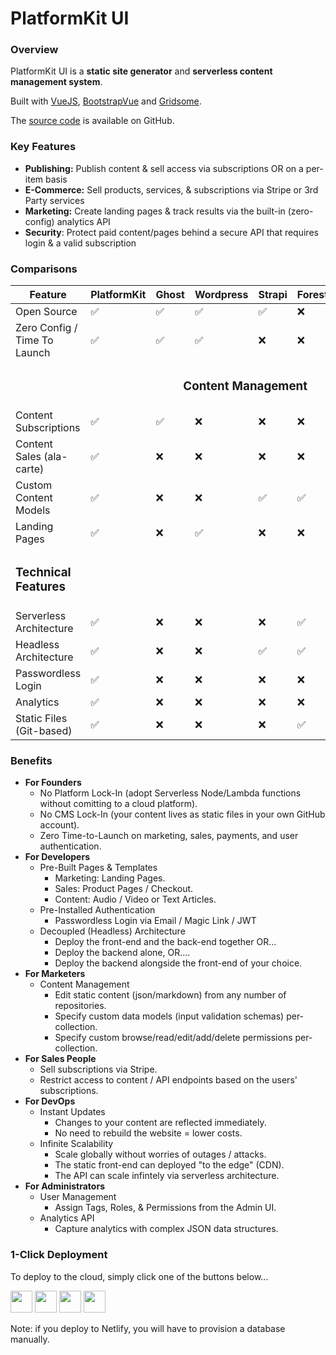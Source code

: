 # PlatformKit UI

### Overview

PlatformKit UI is a **static site generator**  and **serverless content management system**. 

Built with [VueJS](https://www.vuejs.org), [BootstrapVue](https://bootstrap-vue.org) and [Gridsome](https://www.gridsome.org).

The [source code](https://github.com/platform-kit/platformkit-ui) is available on GitHub.

### Key Features

- **Publishing:** Publish content & sell access via subscriptions OR on a per-item basis
- **E-Commerce:** Sell products, services, & subscriptions via Stripe or 3rd Party services
- **Marketing:** Create landing pages & track results via the built-in (zero-config) analytics API
- **Security**: Protect paid content/pages behind a secure API that requires login & a valid subscription

### Comparisons

| Feature                      | PlatformKit | Ghost | Wordpress | Strapi | Forestry | Contentful |
| ---------------------------- | ----------- | ----- | --------- | ------ | -------- | ---------- |
| Open Source                  | ✅           | ✅     | ✅         | ✅      | ❌        | ❌          |
| Zero Config / Time To Launch | ✅           | ✅     | ✅         | ❌      | ❌        | ❌          |
| <td colspan="7"><h3 align="center">Content Management</h3></td>    
| Content Subscriptions        | ✅           | ✅     | ❌         | ❌      | ❌        | ❌          |
| Content Sales (ala-carte)    | ✅           | ❌     | ❌         | ❌      | ❌        | ❌          |
| Custom Content Models        | ✅           | ❌     | ❌         | ✅      | ✅        | ✅          |
| Landing Pages                | ✅           | ❌     | ✅         | ❌      | ❌        | ❌          |
| <h3>Technical Features</h3>    
| Serverless Architecture      | ✅           | ❌     | ❌         | ❌      | ✅        | ✅          |
| Headless Architecture        | ✅           | ❌     | ❌         | ✅      | ✅        | ✅          |
| Passwordless Login           | ✅           | ❌     | ❌         | ❌      | ❌        | ❌          |
| Analytics                    | ✅           | ❌     | ❌         | ❌      | ❌        | ❌          |
| Static Files (Git-based)     | ✅           | ❌     | ❌         | ❌      | ✅        | ❌          |

### Benefits
- **For Founders**
  - No Platform Lock-In (adopt Serverless Node/Lambda functions without comitting to a cloud platform).
  - No CMS Lock-In (your content lives as static files in your own GitHub account).
  - Zero Time-to-Launch on marketing, sales, payments, and user authentication. 
- **For Developers**
  - Pre-Built Pages & Templates
    - Marketing: Landing Pages.
    - Sales: Product Pages / Checkout.
    - Content: Audio / Video or Text Articles.
  - Pre-Installed Authentication
    - Passwordless Login via Email / Magic Link / JWT    
  - Decoupled (Headless) Architecture
    - Deploy the front-end and the back-end together OR...
    - Deploy the backend alone, OR....
    - Deploy the backend alongside the front-end of your choice.
- **For Marketers**
  - Content Management
    - Edit static content (json/markdown) from any number of repositories.
    - Specify custom data models (input validation schemas) per-collection.
    - Specify custom browse/read/edit/add/delete permissions per-collection.
- **For Sales People**
  - Sell subscriptions via Stripe.
  - Restrict access to content / API endpoints based on the users' subscriptions.
- **For DevOps**
  - Instant Updates
    - Changes to your content are reflected immediately.
    - No need to rebuild the website = lower costs.
  - Infinite Scalability
    - Scale globally without worries of outages / attacks.
    - The static front-end can deployed "to the edge" (CDN).
    - The API can scale infintely via serverless architecture.
- **For Administrators**
  - User Management
    - Assign Tags, Roles, & Permissions from the Admin UI. 
  - Analytics API
    - Capture analytics with complex JSON data structures.

### 1-Click Deployment

To deploy to the cloud, simply click one of the buttons below...

<a href="https://heroku.com/deploy?template=https://github.com/platform-kit/platformkit-ui" target="_blank"><img src="https://www.herokucdn.com/deploy/button.svg" height="35"></a> <a href="https://render.com/deploy?repo=https://github.com/platform-kit/platformkit-api" target="_blank"><img src="https://render.com/images/deploy-to-render-button.svg" height="35"></a> <a href="https://cloud.digitalocean.com/apps/new?repo=https://github.com/platform-kit/platformkit-api/tree/main" target="_blank"><img src="https://www.deploytodo.com/do-btn-blue.svg" height="35"></a> <a href="https://app.netlify.com/start/deploy?repository=https://github.com/platform-kit/platformkit-ui" target="_blank"><img height="35" src="https://www.netlify.com/img/deploy/button.svg"></a> 

Note: if you deploy to Netlify, you will have to provision a database manually.



